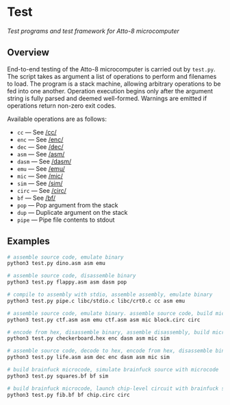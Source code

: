 # Test

_Test programs and test framework for Atto-8 microcomputer_

## Overview

End-to-end testing of the Atto-8 microcomputer is carried out by `test.py`. The script takes as argument a list of operations to perform and filenames to load. The program is a stack machine, allowing arbitrary operations to be fed into one another. Operation execution begins only after the argument string is fully parsed and deemed well-formed. Warnings are emitted if operations return non-zero exit codes.

Available operations are as follows:

- `cc` &mdash; See [/cc/](../cc/)
- `enc` &mdash; See [/enc/](../enc/)
- `dec` &mdash; See [/dec/](../dec/)
- `asm` &mdash; See [/asm/](../asm/)
- `dasm` &mdash; See [/dasm/](../dasm/)
- `emu` &mdash; See [/emu/](../emu/)
- `mic` &mdash; See [/mic/](../mic/)
- `sim` &mdash; See [/sim/](../sim/)
- `circ` &mdash; See [/circ/](../circ/)
- `bf` &mdash; See [/bf/](../bf/)
- `pop` &mdash; Pop argument from the stack
- `dup` &mdash; Duplicate argument on the stack
- `pipe` &mdash; Pipe file contents to stdout

## Examples

```bash
# assemble source code, emulate binary
python3 test.py dino.asm asm emu

# assemble source code, disassemble binary
python3 test.py flappy.asm asm dasm pop

# compile to assembly with stdio, assemble assembly, emulate binary
python3 test.py pipe.c libc/stdio.c libc/crt0.c cc asm emu

# assemble source code, emulate binary. assemble source code, build microcode, launch block-level circuit with binary and microcode
python3 test.py ctf.asm asm emu ctf.asm asm mic block.circ circ

# encode from hex, disassemble binary, assemble disassembly, build microcode, simulate resulting binary with microcode
python3 test.py checkerboard.hex enc dasm asm mic sim

# assemble source code, decode to hex, encode from hex, disassemble binary, assemble disassembly, build microcode, simulate resulting binary with microcode
python3 test.py life.asm asm dec enc dasm asm mic sim

# build brainfuck microcode, simulate brainfuck source with microcode
python3 test.py squares.bf bf sim

# build brainfuck microcode, launch chip-level circuit with brainfuck source and microcode
python3 test.py fib.bf bf chip.circ circ
```
